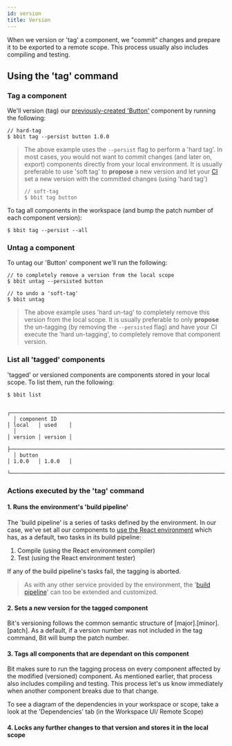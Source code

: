 ```yaml
---
id: version
title: Version
---
```


When we version or 'tag' a component, we "commit" changes and prepare it to be exported to a remote scope. This process usually also includes compiling and testing.
## Using the 'tag' command

### Tag a component

We'll version (tag) our [previously-created 'Button'](/docs/getting-started/add-components) component by running the following:

```shell
// hard-tag
$ bbit tag --persist button 1.0.0
```
> The above example uses the `--persist` flag to perform a 'hard tag'. In most cases, you would not want to commit changes (and later on, export) components directly from your local environment. It is usually preferable to use 'soft tag' to __propose__ a new version and let your [CI](/docs/getting-started/ci-cd) set a new version with the committed changes (using 'hard tag')
>```shell
>// soft-tag
>$ bbit tag button
>```

To tag all components in the workspace (and bump the patch number of each component version):

```shell
$ bbit tag --persist --all
```
### Untag a component
To untag our 'Button' component we'll run the following:

```shell
// to completely remove a version from the local scope
$ bbit untag --persisted button

// to undo a 'soft-tag'
$ bbit untag
```
> The above example uses 'hard un-tag' to completely remove this version from the local scope. It is usually preferable to only __propose__ the un-tagging (by removing the `--persisted` flag) and have your CI execute the 'hard un-tagging', to completely remove that component version.

### List all 'tagged' components
'tagged' or versioned components are components stored in your local scope. To list them, run the following:

```shell
$ bbit list
```

```shell
  ┌──────────────────────────────────────────────────────────────────────┬─────────┬─────────┐
  │ component ID                                                         │ local   │ used    │
  │                                                                      │ version │ version │
  ├──────────────────────────────────────────────────────────────────────┼─────────┼─────────┤
  │ button                                                               │ 1.0.0   │ 1.0.0   │
  └──────────────────────────────────────────────────────────────────────┴─────────┴─────────┘
```

### Actions executed by the 'tag' command

#### 1. Runs the environment's 'build pipeline' 
The 'build pipeline' is a series of tasks defined by the environment. In our case, we've set all our components to [use the React environment](getting-started/choose-dev-env) which has, as a default, two tasks in its build pipeline:
1. Compile (using the React environment compiler)
2. Test (using the React environment tester)

If any of the build pipeline's tasks fail, the tagging is aborted.

> As with any other service provided by the environment, the '[build pipeline](/docs/react/extending-react#overridebuildpipe)' can too be extended and customized.

#### 2. Sets a new version for the tagged component

Bit's versioning follows the common semantic structure of [major].[minor].[patch]. As a default, if a version number was not included in the tag command, Bit will bump the patch number.

#### 3. Tags all components that are dependant on this component
Bit makes sure to run the tagging process on every component affected by the modified (versioned) component. As mentioned earlier, that process also includes compiling and testing. This process let's us know immediately when another component breaks due to that change.

To see a diagram of the dependencies in your workspace or scope, take a look at the 'Dependencies' tab (in the Workspace UI/ Remote Scope)
#### 4. Locks any further changes to that version and stores it in the local scope
